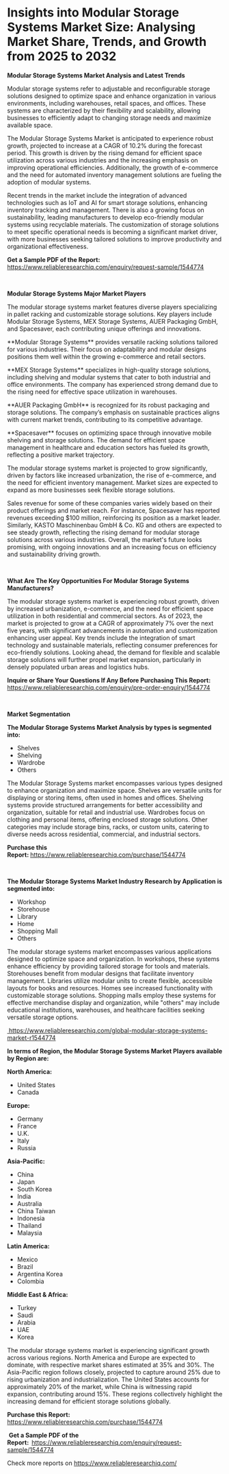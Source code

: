<p><h1>Insights into Modular Storage Systems Market Size: Analysing Market Share, Trends, and Growth from 2025 to 2032</h1></p><p><strong>Modular Storage Systems Market Analysis and Latest Trends</strong></p>
<p><p>Modular storage systems refer to adjustable and reconfigurable storage solutions designed to optimize space and enhance organization in various environments, including warehouses, retail spaces, and offices. These systems are characterized by their flexibility and scalability, allowing businesses to efficiently adapt to changing storage needs and maximize available space.</p><p>The Modular Storage Systems Market is anticipated to experience robust growth, projected to increase at a CAGR of 10.2% during the forecast period. This growth is driven by the rising demand for efficient space utilization across various industries and the increasing emphasis on improving operational efficiencies. Additionally, the growth of e-commerce and the need for automated inventory management solutions are fueling the adoption of modular systems.</p><p>Recent trends in the market include the integration of advanced technologies such as IoT and AI for smart storage solutions, enhancing inventory tracking and management. There is also a growing focus on sustainability, leading manufacturers to develop eco-friendly modular systems using recyclable materials. The customization of storage solutions to meet specific operational needs is becoming a significant market driver, with more businesses seeking tailored solutions to improve productivity and organizational effectiveness.</p></p>
<p><strong>Get a Sample PDF of the Report:&nbsp;</strong> <a href="https://www.reliableresearchiq.com/enquiry/request-sample/1544774?utm_campaign=3354&utm_medium=2&utm_source=Github&utm_content=ia&utm_term=08042025&utm_id=modular-storage-systems">https://www.reliableresearchiq.com/enquiry/request-sample/1544774</a></p>
<p>&nbsp;</p>
<p><strong>Modular Storage Systems Major Market Players</strong></p>
<p><p>The modular storage systems market features diverse players specializing in pallet racking and customizable storage solutions. Key players include Modular Storage Systems, MEX Storage Systems, AUER Packaging GmbH, and Spacesaver, each contributing unique offerings and innovations. </p><p>**Modular Storage Systems** provides versatile racking solutions tailored for various industries. Their focus on adaptability and modular designs positions them well within the growing e-commerce and retail sectors.</p><p>**MEX Storage Systems** specializes in high-quality storage solutions, including shelving and modular systems that cater to both industrial and office environments. The company has experienced strong demand due to the rising need for effective space utilization in warehouses.</p><p>**AUER Packaging GmbH** is recognized for its robust packaging and storage solutions. The company’s emphasis on sustainable practices aligns with current market trends, contributing to its competitive advantage.</p><p>**Spacesaver** focuses on optimizing space through innovative mobile shelving and storage solutions. The demand for efficient space management in healthcare and education sectors has fueled its growth, reflecting a positive market trajectory.</p><p>The modular storage systems market is projected to grow significantly, driven by factors like increased urbanization, the rise of e-commerce, and the need for efficient inventory management. Market sizes are expected to expand as more businesses seek flexible storage solutions.</p><p>Sales revenue for some of these companies varies widely based on their product offerings and market reach. For instance, Spacesaver has reported revenues exceeding $100 million, reinforcing its position as a market leader. Similarly, KASTO Maschinenbau GmbH & Co. KG and others are expected to see steady growth, reflecting the rising demand for modular storage solutions across various industries. Overall, the market's future looks promising, with ongoing innovations and an increasing focus on efficiency and sustainability driving growth.</p></p>
<p>&nbsp;</p>
<p><strong>What Are The Key Opportunities For Modular Storage Systems Manufacturers?</strong></p>
<p><p>The modular storage systems market is experiencing robust growth, driven by increased urbanization, e-commerce, and the need for efficient space utilization in both residential and commercial sectors. As of 2023, the market is projected to grow at a CAGR of approximately 7% over the next five years, with significant advancements in automation and customization enhancing user appeal. Key trends include the integration of smart technology and sustainable materials, reflecting consumer preferences for eco-friendly solutions. Looking ahead, the demand for flexible and scalable storage solutions will further propel market expansion, particularly in densely populated urban areas and logistics hubs.</p></p>
<p><strong>Inquire or Share Your Questions If Any Before Purchasing This Report:</strong> <a href="https://www.reliableresearchiq.com/enquiry/pre-order-enquiry/1544774?utm_campaign=3354&utm_medium=2&utm_source=Github&utm_content=ia&utm_term=08042025&utm_id=modular-storage-systems">https://www.reliableresearchiq.com/enquiry/pre-order-enquiry/1544774</a></p>
<p>&nbsp;</p>
<p><strong>Market Segmentation</strong></p>
<p><strong>The Modular Storage Systems Market Analysis by types is segmented into:</strong></p>
<p><ul><li>Shelves</li><li>Shelving</li><li>Wardrobe</li><li>Others</li></ul></p>
<p><p>The Modular Storage Systems market encompasses various types designed to enhance organization and maximize space. Shelves are versatile units for displaying or storing items, often used in homes and offices. Shelving systems provide structured arrangements for better accessibility and organization, suitable for retail and industrial use. Wardrobes focus on clothing and personal items, offering enclosed storage solutions. Other categories may include storage bins, racks, or custom units, catering to diverse needs across residential, commercial, and industrial sectors.</p></p>
<p><strong>Purchase this Report:&nbsp;</strong><a href="https://www.reliableresearchiq.com/purchase/1544774?utm_campaign=3354&utm_medium=2&utm_source=Github&utm_content=ia&utm_term=08042025&utm_id=modular-storage-systems">https://www.reliableresearchiq.com/purchase/1544774</a></p>
<p>&nbsp;</p>
<p><strong>The Modular Storage Systems Market Industry Research by Application is segmented into:</strong></p>
<p><ul><li>Workshop</li><li>Storehouse</li><li>Library</li><li>Home</li><li>Shopping Mall</li><li>Others</li></ul></p>
<p><p>The modular storage systems market encompasses various applications designed to optimize space and organization. In workshops, these systems enhance efficiency by providing tailored storage for tools and materials. Storehouses benefit from modular designs that facilitate inventory management. Libraries utilize modular units to create flexible, accessible layouts for books and resources. Homes see increased functionality with customizable storage solutions. Shopping malls employ these systems for effective merchandise display and organization, while "others" may include educational institutions, warehouses, and healthcare facilities seeking versatile storage options.</p></p>
<p><a href="https://www.reliableresearchiq.com/global-modular-storage-systems-market-r1544774?utm_campaign=3354&utm_medium=2&utm_source=Github&utm_content=ia&utm_term=08042025&utm_id=modular-storage-systems">&nbsp;https://www.reliableresearchiq.com/global-modular-storage-systems-market-r1544774</a></p>
<p><strong>In terms of Region, the Modular Storage Systems Market Players available by Region are:</strong></p>
<p>
    <p> <strong> North America: </strong>
        <ul>
            <li>United States</li>
            <li>Canada</li>
        </ul>
        </p> 
    <p> <strong> Europe: </strong>
        <ul>
            <li>Germany</li>
            <li>France</li>
            <li>U.K.</li>
            <li>Italy</li>
            <li>Russia</li>
        </ul>
        </p> 
    <p> <strong> Asia-Pacific: </strong>
        <ul>
            <li>China</li>
            <li>Japan</li>
            <li>South Korea</li>
            <li>India</li>
            <li>Australia</li>
            <li>China Taiwan</li>
            <li>Indonesia</li>
            <li>Thailand</li>
            <li>Malaysia</li>
        </ul>
        </p> 
    <p> <strong> Latin America: </strong>
        <ul>
            <li>Mexico</li>
            <li>Brazil</li>
            <li>Argentina Korea</li>
            <li>Colombia</li>
        </ul>
        </p> 
    <p> <strong> Middle East & Africa: </strong>
        <ul>
            <li>Turkey</li>
            <li>Saudi</li>
            <li>Arabia</li>
            <li>UAE</li>
            <li>Korea</li>
        </ul>
    </p>
    </p>
<p><p>The modular storage systems market is experiencing significant growth across various regions. North America and Europe are expected to dominate, with respective market shares estimated at 35% and 30%. The Asia-Pacific region follows closely, projected to capture around 25% due to rising urbanization and industrialization. The United States accounts for approximately 20% of the market, while China is witnessing rapid expansion, contributing around 15%. These regions collectively highlight the increasing demand for efficient storage solutions globally.</p></p>
<p><strong>Purchase this Report: </strong><a href="https://www.reliableresearchiq.com/purchase/1544774?utm_campaign=3354&utm_medium=2&utm_source=Github&utm_content=ia&utm_term=08042025&utm_id=modular-storage-systems">https://www.reliableresearchiq.com/purchase/1544774</a></p>
<p>&nbsp;<strong>Get a Sample PDF of the Report:&nbsp;&nbsp;</strong><a href="https://www.reliableresearchiq.com/enquiry/request-sample/1544774?utm_campaign=3354&utm_medium=2&utm_source=Github&utm_content=ia&utm_term=08042025&utm_id=modular-storage-systems">https://www.reliableresearchiq.com/enquiry/request-sample/1544774</a></p>
<p><strong></strong></p>
<p>Check more reports on <a href="https://www.reliableresearchiq.com/?utm_campaign=3354&utm_medium=2&utm_source=Github&utm_content=ia&utm_term=08042025&utm_id=modular-storage-systems">https://www.reliableresearchiq.com/</a></p>